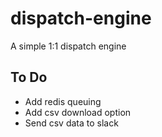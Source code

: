# dispatch-engine

A simple 1:1 dispatch engine

## To Do

* Add redis queuing
* Add csv download option
* Send csv data to slack
